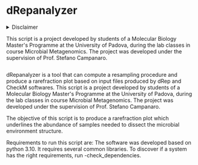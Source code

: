 
# dRepanalyzer

<details>
  <summary>Disclaimer<summary/>

  This script is a project developed by students of a Molecular Biology Master's Programme at the University of Padova, during the lab classes in course Microbial Metagenomics. The project was developed under the supervision of Prof. Stefano Campanaro.
</details>

dRepanalyzer is a tool that can compute a resampling procedure and produce a rarefraction plot based on input files produced by dRep and CheckM softwares. This script is a project developed by students of a Molecular Biology Master's Programme at the University of Padova, during the lab classes in course Microbial Metagenomics. The project was developed under the supervision of Prof. Stefano Campanaro. 

The objective of this script is to produce a rarefraction plot which underlines the abundance of samples needed to dissect the microbial environment structure.

Requirements to run this script are: The software was developed based on python 3.10. It requires several common libraries. To discover if a system has the right requirements, run -check_dependencies.


